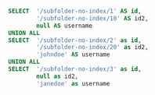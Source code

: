 ```sql datum
SELECT 	'/subfolder-no-index/1' AS id,
		'/subfolder-no-index/10' AS id2,
		null AS username
UNION ALL
SELECT 	'/subfolder-no-index/2' as id,
		'/subfolder-no-index/20' as id2,
		'johndoe' AS username
UNION ALL
SELECT 	'/subfolder-no-index/3' as id,
 		null as id2,
		'janedoe' as username
```

<DataTable data={datum}>
	<Column id=username />
	<Column id=id linkLabel=username contentType=link />
	<Column id=id2 linkLabel="see more ->" contentType=link />
</DataTable>
